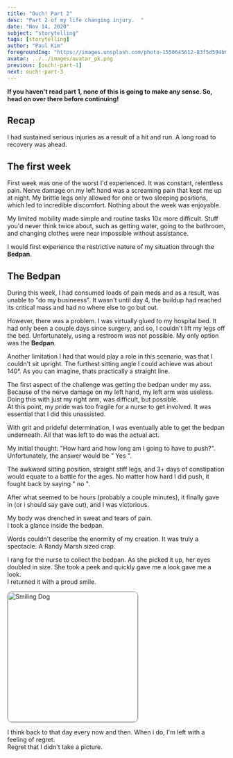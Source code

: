 ```yaml
---
title: "Ouch! Part 2"
desc: "Part 2 of my life changing injury.  "
date: "Nov 14, 2020"
subject: "storytelling"
tags: [storytelling]
author: "Paul Kim"
foregroundImg: "https://images.unsplash.com/photo-1550645612-83f5d594b671?ixlib=rb-1.2.1&ixid=eyJhcHBfaWQiOjEyMDd9&auto=format&fit=crop&w=1350&q=80"
avatar: ../../images/avatar_pk.png
previous: [ouch!-part-1]
next: ouch!-part-3
---
```


**If you haven't read part 1, none of this is going to make any sense. So, head on over there before continuing!**

## Recap

I had sustained serious injuries as a result of a hit and run. A long road to recovery was ahead.

## The first week

First week was one of the worst I'd experienced.  It was constant, relentless pain. Nerve damage on my left hand was a screaming pain that kept me up at night. My brittle legs only allowed for one or two sleeping positions, which led to incredible discomfort. Nothing about the week was enjoyable.

My limited mobility made simple and routine tasks 10x more difficult. 
Stuff you'd never think twice about, such as getting water, going to the bathroom, and changing clothes were near impossible without assistance.  

I would first experience the restrictive nature of my situation through the **Bedpan**.

## The Bedpan

During this week, I had consumed loads of pain meds and as a result, was unable to "do my busineess". It wasn't until day 4, the buildup had reached its critical mass and had no where else to go but out.

However, there was a problem. I was virtually glued to my hospital bed. It had only been a couple days since surgery, and so, I couldn't lift my legs off the bed. Unfortunately, using a restroom was not possible. My only option was the **Bedpan**.

Another limitation I had that would play a role in this scenario, was that I couldn't sit upright. The furthest sitting angle I could achieve was about 140°.  As you can imagine, thats practically a straight line.

The first aspect of the challenge was getting the bedpan under my ass.  Because of the nerve damage on my left hand, my left arm was useless.  Doing this with just my right arm, was difficult, but possible.  
At this point, my pride was too fragile for a nurse to get involved. It was essential that I did this unassisted.

With grit and prideful determination, I was eventually able to get the bedpan underneath. All that was left to do was the actual act.  

My initial thought: "How hard and how long am I going to have to push?". Unfortunately, the answer would be " Yes ". 

The awkward sitting position, straight stiff legs, and 3+ days of constipation would equate to a battle for the ages. No matter how hard I did push, it fought back by saying " no ".  

After what seemed to be hours (probably a couple minutes), it finally gave in (or i should say gave out), and I was victorious. 

My body was drenched in sweat and tears of pain.  
I took a glance inside the bedpan. 

Words couldn't describe the enormity of my creation. It was truly a spectacle. A Randy Marsh sized crap.  

I rang for the nurse to collect the bedpan. As she picked it up, her eyes doubled in size.  She took a peek and quickly gave me a look gave me a look.  
I returned it with a proud smile. 

<img src="https://i.pinimg.com/474x/9a/ca/df/9acadf778303b6bd32b34d2a5805a106--smiling-dogs-smiling-animals.jpg"
     alt="Smiling Dog"
     style="border-radius: 10px;border:1px solid gray; height: 300px;" />

I think back to that day every now and then.  When i do, I'm left with a feeling of regret.  
Regret that I didn't take a picture.